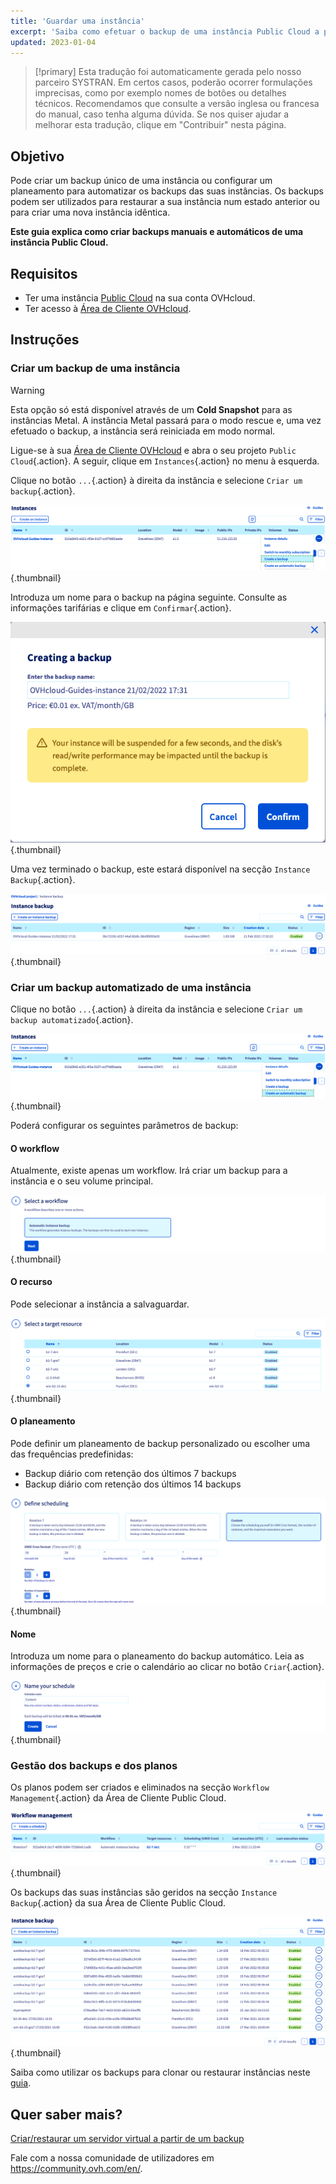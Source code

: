 ```yaml
---
title: 'Guardar uma instância'
excerpt: 'Saiba como efetuar o backup de uma instância Public Cloud a partir da Área de Cliente OVHcloud'
updated: 2023-01-04
---
```


> [!primary]
> Esta tradução foi automaticamente gerada pelo nosso parceiro SYSTRAN. Em certos casos, poderão ocorrer formulações imprecisas, como por exemplo nomes de botões ou detalhes técnicos. Recomendamos que consulte a versão inglesa ou francesa do manual, caso tenha alguma dúvida. Se nos quiser ajudar a melhorar esta tradução, clique em "Contribuir" nesta página.
>

## Objetivo

Pode criar um backup único de uma instância ou configurar um planeamento para automatizar os backups das suas instâncias. Os backups podem ser utilizados para restaurar a sua instância num estado anterior ou para criar uma nova instância idêntica.

**Este guia explica como criar backups manuais e automáticos de uma instância Public Cloud.**

## Requisitos

- Ter uma instância [Public Cloud](https://www.ovhcloud.com/pt/public-cloud/) na sua conta OVHcloud.
- Ter acesso à [Área de Cliente OVHcloud](https://www.ovh.com/auth/?action=gotomanager&from=https://www.ovh.pt/&ovhSubsidiary=pt).

## Instruções

### Criar um backup de uma instância

> [!warning]
> Esta opção só está disponível através de um **Cold Snapshot** para as instâncias Metal. A instância Metal passará para o modo rescue e, uma vez efetuado o backup, a instância será reiniciada em modo normal.
>

Ligue-se à sua [Área de Cliente OVHcloud](https://www.ovh.com/auth/?action=gotomanager&from=https://www.ovh.pt/&ovhSubsidiary=pt) e abra o seu projeto `Public Cloud`{.action}. A seguir, clique em `Instances`{.action} no menu à esquerda.

Clique no botão `...`{.action} à direita da instância e selecione `Criar um backup`{.action}.

![public-cloud-instance-backup](images/createbackup1.png){.thumbnail}

Introduza um nome para o backup na página seguinte. Consulte as informações tarifárias e clique em `Confirmar`{.action}.

![public-cloud-instance-backup](images/createbackup2.png){.thumbnail}

Uma vez terminado o backup, este estará disponível na secção `Instance Backup`{.action}.

![public-cloud-instance-backup](images/createbackup3.png){.thumbnail}

### Criar um backup automatizado de uma instância

Clique no botão `...`{.action} à direita da instância e selecione `Criar um backup automatizado`{.action}.

![public-cloud-instance-backup](images/createbackup4.png){.thumbnail}

Poderá configurar os seguintes parâmetros de backup:

#### **O workflow** 

Atualmente, existe apenas um workflow. Irá criar um backup para a instância e o seu volume principal.

![public-cloud-instance-backup](images/createbackup5.png){.thumbnail}

#### **O recurso** 

Pode selecionar a instância a salvaguardar.

![public-cloud-instance-backup](images/createbackup6.png){.thumbnail}

#### **O planeamento** 

Pode definir um planeamento de backup personalizado ou escolher uma das frequências predefinidas:

- Backup diário com retenção dos últimos 7 backups
- Backup diário com retenção dos últimos 14 backups

![public-cloud-instance-backup](images/createbackup7.png){.thumbnail}

#### **Nome** 

Introduza um nome para o planeamento do backup automático. Leia as informações de preços e crie o calendário ao clicar no botão `Criar`{.action}.
 
![public-cloud-instance-backup](images/createbackup8.png){.thumbnail}

### Gestão dos backups e dos planos

Os planos podem ser criados e eliminados na secção `Workflow Management`{.action} da Área de Cliente Public Cloud.

![public-cloud-instance-backup](images/createbackup9.png){.thumbnail}

Os backups das suas instâncias são geridos na secção `Instance Backup`{.action} da sua Área de Cliente Public Cloud.

![public-cloud-instance-backup](images/createbackup10.png){.thumbnail}

Saiba como utilizar os backups para clonar ou restaurar instâncias neste [guia](/pages/public_cloud/compute/create_restore_a_virtual_server_with_a_backup).

## Quer saber mais?

[Criar/restaurar um servidor virtual a partir de um backup](/pages/public_cloud/compute/create_restore_a_virtual_server_with_a_backup)

Fale com a nossa comunidade de utilizadores em <https://community.ovh.com/en/>.